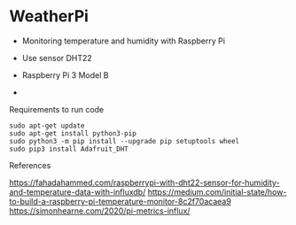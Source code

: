 # WeatherPi
- Monitoring temperature and humidity with Raspberry Pi

- Use sensor DHT22
- Raspberry Pi 3 Model B
- 

Requirements to run code
```
sudo apt-get update
sudo apt-get install python3-pip
sudo python3 -m pip install --upgrade pip setuptools wheel
sudo pip3 install Adafruit_DHT
```

References

https://fahadahammed.com/raspberrypi-with-dht22-sensor-for-humidity-and-temperature-data-with-influxdb/
https://medium.com/initial-state/how-to-build-a-raspberry-pi-temperature-monitor-8c2f70acaea9
https://simonhearne.com/2020/pi-metrics-influx/
